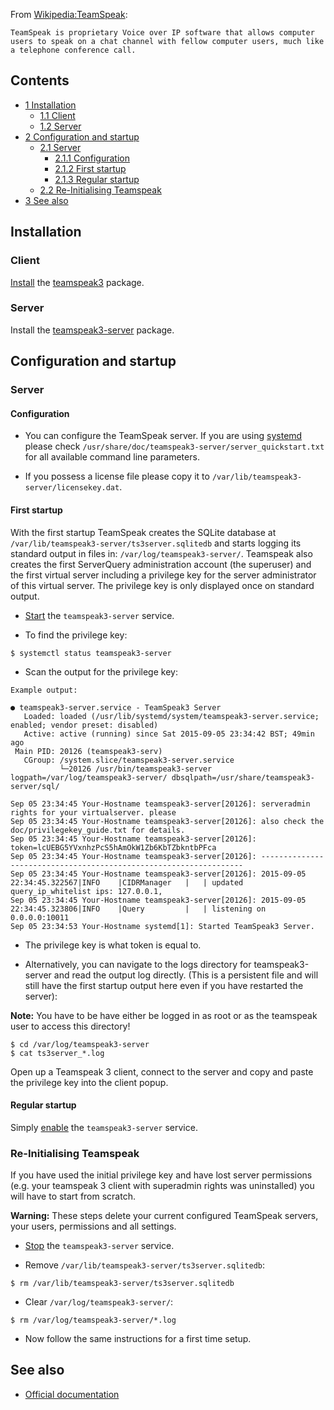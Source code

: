 From [Wikipedia:TeamSpeak](https://en.wikipedia.org/wiki/TeamSpeak "wikipedia:TeamSpeak"):

	TeamSpeak is proprietary Voice over IP software that allows computer users to speak on a chat channel with fellow computer users, much like a telephone conference call.

## Contents

*   [1 Installation](#Installation)
    *   [1.1 Client](#Client)
    *   [1.2 Server](#Server)
*   [2 Configuration and startup](#Configuration_and_startup)
    *   [2.1 Server](#Server_2)
        *   [2.1.1 Configuration](#Configuration)
        *   [2.1.2 First startup](#First_startup)
        *   [2.1.3 Regular startup](#Regular_startup)
    *   [2.2 Re-Initialising Teamspeak](#Re-Initialising_Teamspeak)
*   [3 See also](#See_also)

## Installation

### Client

[Install](/index.php/Install "Install") the [teamspeak3](https://www.archlinux.org/packages/?name=teamspeak3) package.

### Server

Install the [teamspeak3-server](https://aur.archlinux.org/packages/teamspeak3-server/) package.

## Configuration and startup

### Server

#### Configuration

*   You can configure the TeamSpeak server. If you are using [systemd](/index.php/Systemd "Systemd") please check `/usr/share/doc/teamspeak3-server/server_quickstart.txt` for all available command line parameters.

*   If you possess a license file please copy it to `/var/lib/teamspeak3-server/licensekey.dat`.

#### First startup

With the first startup TeamSpeak creates the SQLite database at `/var/lib/teamspeak3-server/ts3server.sqlitedb` and starts logging its standard output in files in: `/var/log/teamspeak3-server/`. Teamspeak also creates the first ServerQuery administration account (the superuser) and the first virtual server including a privilege key for the server administrator of this virtual server. The privilege key is only displayed once on standard output.

*   [Start](/index.php/Start "Start") the `teamspeak3-server` service.

*   To find the privilege key:

```
$ systemctl status teamspeak3-server

```

*   Scan the output for the privilege key:

 `Example output:` 

```
● teamspeak3-server.service - TeamSpeak3 Server
   Loaded: loaded (/usr/lib/systemd/system/teamspeak3-server.service; enabled; vendor preset: disabled)
   Active: active (running) since Sat 2015-09-05 23:34:42 BST; 49min ago
 Main PID: 20126 (teamspeak3-serv)
   CGroup: /system.slice/teamspeak3-server.service
           └─20126 /usr/bin/teamspeak3-server logpath=/var/log/teamspeak3-server/ dbsqlpath=/usr/share/teamspeak3-server/sql/

Sep 05 23:34:45 Your-Hostname teamspeak3-server[20126]: serveradmin rights for your virtualserver. please
Sep 05 23:34:45 Your-Hostname teamspeak3-server[20126]: also check the doc/privilegekey_guide.txt for details.
Sep 05 23:34:45 Your-Hostname teamspeak3-server[20126]: token=lcUEBG5YVxnhzPcS5hAmOkW1Zb6KbTZbkntbPFca                                                     
Sep 05 23:34:45 Your-Hostname teamspeak3-server[20126]: ------------------------------------------------------------------
Sep 05 23:34:45 Your-Hostname teamspeak3-server[20126]: 2015-09-05 22:34:45.322567|INFO    |CIDRManager   |   | updated query_ip_whitelist ips: 127.0.0.1,
Sep 05 23:34:45 Your-Hostname teamspeak3-server[20126]: 2015-09-05 22:34:45.323806|INFO    |Query         |   | listening on 0.0.0.0:10011
Sep 05 23:34:53 Your-Hostname systemd[1]: Started TeamSpeak3 Server.

```

*   The privilege key is what token is equal to.

*   Alternatively, you can navigate to the logs directory for teamspeak3-server and read the output log directly. (This is a persistent file and will still have the first startup output here even if you have restarted the server):

**Note:** You have to be have either be logged in as root or as the teamspeak user to access this directory!

```
$ cd /var/log/teamspeak3-server
$ cat ts3server_*.log

```

Open up a Teamspeak 3 client, connect to the server and copy and paste the privilege key into the client popup.

#### Regular startup

Simply [enable](/index.php/Enable "Enable") the `teamspeak3-server` service.

### Re-Initialising Teamspeak

If you have used the initial privilege key and have lost server permissions (e.g. your teamspeak 3 client with superadmin rights was uninstalled) you will have to start from scratch.

**Warning:** These steps delete your current configured TeamSpeak servers, your users, permissions and all settings.

*   [Stop](/index.php/Stop "Stop") the `teamspeak3-server` service.

*   Remove `/var/lib/teamspeak3-server/ts3server.sqlitedb`:

```
$ rm /var/lib/teamspeak3-server/ts3server.sqlitedb

```

*   Clear `/var/log/teamspeak3-server/`:

```
$ rm /var/log/teamspeak3-server/*.log

```

*   Now follow the same instructions for a first time setup.

## See also

*   [Official documentation](http://www.teamspeak.com/?page=literature)